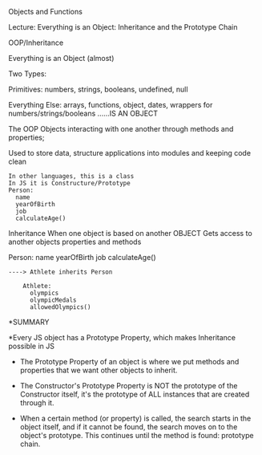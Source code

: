Objects and Functions

Lecture: Everything is an Object: Inheritance and the Prototype Chain

OOP/Inheritance

Everything is an Object (almost)

Two Types:

Primitives: numbers, strings, booleans, undefined, null

Everything Else: arrays, functions, object, dates, wrappers for numbers/strings/booleans
......IS AN OBJECT


The OOP
  Objects interacting with one another through methods and properties;

  Used to store data, structure applications into modules and keeping code clean

    In other languages, this is a class
    In JS it is Constructure/Prototype
    Person:
      name
      yearOfBirth
      job
      calculateAge()

Inheritance
  When one object is based on another OBJECT
  Gets access to another objects properties and methods

  Person:
    name
    yearOfBirth
    job
    calculateAge()

    ----> Athlete inherits Person

        Athlete:
          olympics
          olympicMedals
          allowedOlympics()

*SUMMARY

*Every JS object has a Prototype Property, which makes Inheritance possible in JS

* The Prototype Property of an object is where we put methods and properties that we want other objects to inherit.

* The Constructor's Prototype Property is NOT the prototype of the Constructor itself, it's the prototype of ALL instances that are created through it.

* When a certain method (or property) is called, the search starts in the object itself, and if it cannot be found, the search moves on to the object's prototype. This continues until the method is found: prototype chain.
